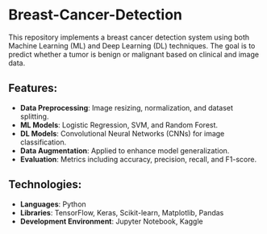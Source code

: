 # Breast-Cancer-Detection

This repository implements a breast cancer detection system using both Machine Learning (ML) and Deep Learning (DL) techniques. The goal is to predict whether a tumor is benign or malignant based on clinical and image data.

## **Features:**
- **Data Preprocessing**: Image resizing, normalization, and dataset splitting.
- **ML Models**: Logistic Regression, SVM, and Random Forest.
- **DL Models**: Convolutional Neural Networks (CNNs) for image classification.
- **Data Augmentation**: Applied to enhance model generalization.
- **Evaluation**: Metrics including accuracy, precision, recall, and F1-score.

## **Technologies:**
- **Languages**: Python
- **Libraries**: TensorFlow, Keras, Scikit-learn, Matplotlib, Pandas
- **Development Environment**: Jupyter Notebook, Kaggle


